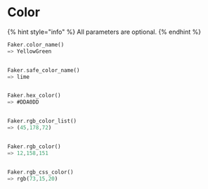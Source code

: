 # Color

{% hint style="info" %}
All parameters are optional.
{% endhint %}

```rust
Faker.color_name()
=> YellowGreen


Faker.safe_color_name()
=> lime


Faker.hex_color()
=> #DDA0DD


Faker.rgb_color_list()
=> (45,178,72)


Faker.rgb_color()
=> 12,158,151


Faker.rgb_css_color()
=> rgb(73,15,20)

```

